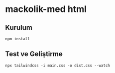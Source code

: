 # mackolik-med html

## Kurulum

    npm install

## Test ve Geliştirme

    npx tailwindcss -i main.css -o dist.css --watch
